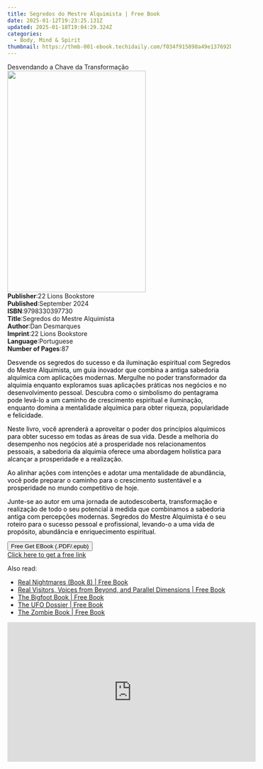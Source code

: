 ```yaml
---
title: Segredos do Mestre Alquimista | Free Book
date: 2025-01-12T19:23:25.131Z
updated: 2025-01-18T19:04:29.324Z
categories:
  - Body, Mind & Spirit
thumbnail: https://thmb-001-ebook.techidaily.com/f034f915898a49e137692b7a7482e948a3633d5a252f4aec1fa03b3a185c9fc3.jpg
---
```

<main id="book-container">
  <div class="flex flex-col">
    <div class="book-brief flex-1 py-6 px-4 sm:p-6 md:py-10 md:px-8">
      <!-- brief-->
      <div class="book-brief-main">Desvendando a Chave da Transformação</div>
    </div>
    <div
      class="book-meta-info flex-1 grid gap-4 col-start-1 col-end-3 row-start-1 sm:mb-6 sm:grid-cols-4 lg:gap-6 lg:col-start-2 lg:row-end-6 lg:row-span-6 lg:mb-0"
    >
      <div
        class="book-meta-info-left place-content-center mt-4 p-4 text-sm leading-6 col-start-2 col-span-2 dark:text-slate-400"
      >
        <img
          class="w-full h-500 object-cover rounded-lg sm:h-255 sm:col-span-2 lg:col-span-full"
          src="https://img-001-ebook.techidaily.com/c322fda074e52ab2827cc201e01eccd480909c8ead59b029f66ef1e1de976dba.jpg"
          alt=""
          width="312"
          height="500"
        />
      </div>
      <div
        class="book-meta-info-right mt-2 col-start-1 row-start-2 col-span-3 self-center"
      >
        <!-- meta data  -->
        <div class="flex flex-col px-4 md:px-8">
          <div class="flex-1">
            <strong>Publisher</strong>:<span class="px-2"
              >22 Lions Bookstore</span
            >
          </div>
          <div class="flex-1">
            <strong>Published</strong>:<span class="px-2">September 2024</span>
          </div>
          <div class="flex-1">
            <strong>ISBN</strong>:<span class="px-2">9798330397730</span>
          </div>
          <div class="flex-1">
            <strong>Title</strong>:<span class="px-2"
              >Segredos do Mestre Alquimista</span
            >
          </div>
          <div class="flex-1">
            <strong>Author</strong>:<span class="px-2">Dan Desmarques</span>
          </div>
          <div class="flex-1">
            <strong>Imprint</strong>:<span class="px-2"
              >22 Lions Bookstore</span
            >
          </div>
          <div class="flex-1">
            <strong>Language</strong>:<span class="px-2">Portuguese</span>
          </div>
          <div class="flex-1">
            <strong>Number of Pages</strong>:<span class="px-2">87</span>
          </div>
        </div>
      </div>
    </div>
    <div class="book-description flex-1 py-6 px-4 sm:p-6 md:py-10 md:px-8">
      <div class="book-description-main">
        <div accordion-content="" id="description">
          <p>
            <span style="color: rgb(0, 0, 0)"
              >Desvende os segredos do sucesso e da iluminação espiritual com
              Segredos do Mestre Alquimista, um guia inovador que combina a
              antiga sabedoria alquímica com aplicações modernas. Mergulhe no
              poder transformador da alquimia enquanto exploramos suas
              aplicações práticas nos negócios e no desenvolvimento pessoal.
              Descubra como o simbolismo do pentagrama pode levá-lo a um caminho
              de crescimento espiritual e iluminação, enquanto domina a
              mentalidade alquímica para obter riqueza, popularidade e
              felicidade.</span
            >
          </p>
          <p>
            <span style="color: rgb(0, 0, 0)"
              >Neste livro, você aprenderá a aproveitar o poder dos princípios
              alquímicos para obter sucesso em todas as áreas de sua vida. Desde
              a melhoria do desempenho nos negócios até a prosperidade nos
              relacionamentos pessoais, a sabedoria da alquimia oferece uma
              abordagem holística para alcançar a prosperidade e a
              realização.&nbsp;</span
            >
          </p>
          <p>
            <span style="color: rgb(0, 0, 0)"
              >Ao alinhar ações com intenções e adotar uma mentalidade de
              abundância, você pode preparar o caminho para o crescimento
              sustentável e a prosperidade no mundo competitivo de hoje.</span
            >
          </p>
          <p>
            <span style="color: rgb(0, 0, 0)"
              >Junte-se ao autor em uma jornada de autodescoberta, transformação
              e realização de todo o seu potencial à medida que combinamos a
              sabedoria antiga com percepções modernas. Segredos do Mestre
              Alquimista é o seu roteiro para o sucesso pessoal e profissional,
              levando-o a uma vida de propósito, abundância e enriquecimento
              espiritual.
            </span>
          </p>
        </div>
        <div class="accordion-fader"></div>
      </div>
    </div>
    <div class="book-excerpts flex-1 py-6 px-4 sm:p-6 md:py-10 md:px-8"></div>
    <div
      class="book-about-author flex-1 py-6 px-4 sm:p-6 md:py-10 md:px-8"
    ></div>
    <div class="book-free-get flex-1 py-6 px-4 sm:p-6 md:py-10 md:px-8">
      <button
        id="btn-free-get"
        class="bg-blue-500 hover:bg-blue-700 text-white font-bold py-2 px-4 rounded"
      >
        Free Get EBook (.PDF/.epub)
      </button>
      <div id="countdown-display" class="px-2 text-lg mt-2"></div>
      <a
        id="free-link"
        class="hidden bg-blue-500 hover:bg-blue-700 text-white font-bold py-2 px-4 rounded"
        href="https://www.ebooks.com/en-us/book/211455275/segredos-do-mestre-alquimista/dan-desmarques/"
        target="_blank"
        >Click here to get a free link</a
      >
    </div>
    <script>
      let countdownTime = 0;
      let countdownInterval = null;
      document
        .getElementById('btn-free-get')
        .addEventListener('click', startCountdown);
      function startCountdown() {
        countdownTime = new Date().getTime() + 60000 * 3;
        countdownInterval = setInterval(updateCountdown, 1000);
        document.getElementById('btn-free-get').disabled = true;
        document
          .getElementById('btn-free-get')
          .classList.add('bg-gray-500', 'cursor-not-allowed');
      }
      function updateCountdown() {
        let currentTime = new Date().getTime();
        let timeLeft = countdownTime - currentTime;
        let secondsLeft = Math.floor(timeLeft / 1000);
        document.getElementById('countdown-display').innerHTML =
          `Remaining time: ${secondsLeft} seconds.`;
        if (secondsLeft <= 0) {
          clearInterval(countdownInterval);
          document.getElementById('btn-free-get').classList.add('hidden');
          document.getElementById('free-link').classList.remove('hidden');
          document.getElementById('countdown-display').innerHTML = '';
        }
      }
    </script>
  </div>
</main>

<ins class="adsbygoogle"
      style="display:block"
      data-ad-client="ca-pub-7571918770474297"
      data-ad-slot="8358498916"
      data-ad-format="auto"
      data-full-width-responsive="true"></ins>
    

<span class="atpl-alsoreadstyle">Also read:</span>
<div><ul>
<li><a href="https://novels-ebooks.techidaily.com/96489612-9781578594382-real-nightmares-book-8/"><u>Real Nightmares (Book 8) | Free Book</u></a></li>
<li><a href="https://novels-ebooks.techidaily.com/96489619-9781578596027-real-visitors-voices-from-beyond-and-parallel-dimensions/"><u>Real Visitors, Voices from Beyond, and Parallel Dimensions | Free Book</u></a></li>
<li><a href="https://novels-ebooks.techidaily.com/96489620-9781578595785-the-bigfoot-book/"><u>The Bigfoot Book | Free Book</u></a></li>
<li><a href="https://novels-ebooks.techidaily.com/96489624-9781578595808-the-ufo-dossier/"><u>The UFO Dossier | Free Book</u></a></li>
<li><a href="https://novels-ebooks.techidaily.com/96489615-9781578595310-the-zombie-book/"><u>The Zombie Book | Free Book</u></a></li>
</ul></div>

<!-- affiliate ads begin -->
<iframe width="560" height="315" src="https://www.youtube.com/embed/QPAKth3O_5c?si=3YDfzJAZMDp1gFRz" title="YouTube video player" frameborder="0" allow="accelerometer; autoplay; clipboard-write; encrypted-media; gyroscope; picture-in-picture; web-share" referrerpolicy="strict-origin-when-cross-origin" allowfullscreen></iframe>
<!-- affiliate ads end -->

